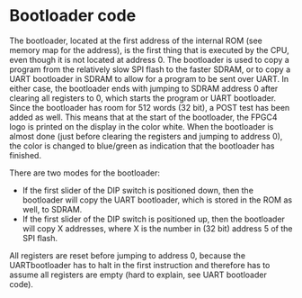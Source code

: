 # Bootloader code
The bootloader, located at the first address of the internal ROM (see memory map for the address), is the first thing that is executed by the CPU, even though it is not located at address 0. The bootloader is used to copy a program from the relatively slow SPI flash to the faster SDRAM, or to copy a UART bootloader in SDRAM to allow for a program to be sent over UART. In either case, the bootloader ends with jumping to SDRAM address 0 after clearing all registers to 0, which starts the program or UART bootloader. Since the bootloader has room for 512 words (32 bit), a POST test has been added as well. This means that at the start of the bootloader, the FPGC4 logo is printed on the display in the color white. When the bootloader is almost done (just before clearing the registers and jumping to address 0), the color is changed to blue/green as indication that the bootloader has finished.

There are two modes for the bootloader:
- If the first slider of the DIP switch is positioned down, then the bootloader will copy the UART bootloader, which is stored in the ROM as well, to SDRAM.
- If the first slider of the DIP switch is positioned up, then the bootloader will copy X addresses, where X is the number in (32 bit) address 5 of the SPI flash.

All registers are reset before jumping to address 0, because the UARTbootloader has to halt in the first instruction and therefore has to assume all registers are empty (hard to explain, see UART bootloader code).
